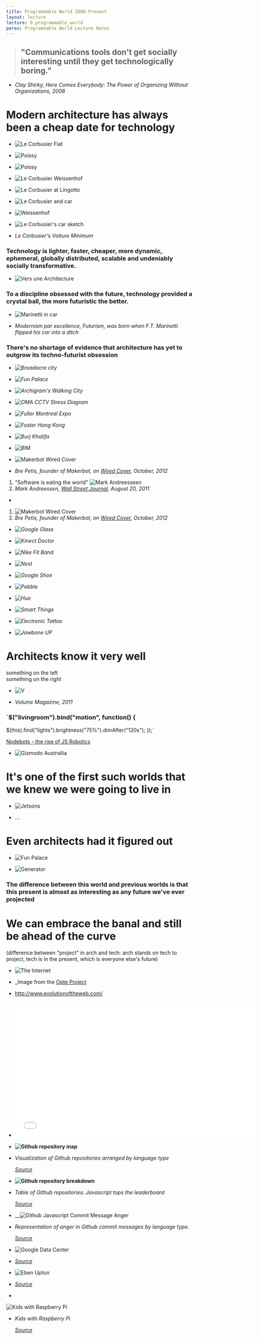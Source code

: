 ```yaml
---
title: Programmable World 2008-Present
layout: lecture
lecture: 0_programmable_world
perex: Programmable World Lecture Notes
---
```

> ## "Communications tools don't get socially interesting until they get technologically boring."

*	_Clay Shirky, Here Comes Everybody: The Power of Organizing Without Organizations, 2008_










# Modern architecture has always been a cheap date for technology

*	![Le Corbusier Fiat](http://rosswolfe.files.wordpress.com/2013/05/corbu-fiat.jpg?w=900)

*	![Poissy](http://3.bp.blogspot.com/-7kLm70JJiMA/TrtG5f8f7rI/AAAAAAAADEs/0mnqkedJza8/s400/tumblr_l9iovbEvB91qe232bo1_400.jpg)

*	![Poissy](http://i2.wp.com/cycle-space.com/wp-content/uploads/2013/02/Le-Corbusier-Villa-Stein-de-Monzie-1927.jpg?resize=584%2C503)

*	![Le Corbusier Weissenhof](http://1.bp.blogspot.com/-UL1P3Qzogyc/UY1mwD4IAbI/AAAAAAAABU4/NN6SNSFaBCA/s400/01.09_Le_Corbusier_Dubbel_woonhuis_in_Weissenhofwijk_te_Stuttgart_1927.jpg)

*	![Le Corbusier at Lingotto](http://rosswolfe.files.wordpress.com/2013/05/le-corbusier-fiat-lingotto1.jpg)

*	![Le Corbusier and car](http://www.fondationlecorbusier.fr/CorbuCache/900x720_2049_2251.jpg)

*	![Weissenhof](http://2.bp.blogspot.com/_ZyhMRgtNlCE/TUlccoyUlTI/AAAAAAAAAkw/jmC8T-7pAPQ/s320/Weissenhof.jpg)

*	![Le Corbusier's car sketch](http://www.influx.co.uk/wordpress/wp-content/uploads/2010/11/img20080827_1.jpg)

*	_Le Corbusier's Voiture Minimum_


### Technology is lighter, faster, cheaper, more dynamic, ephemeral, globally distributed, scalable and undeniably socially transformative.

*	![Vers une Architecture](http://farm3.static.flickr.com/2439/3926773892_e3470e5960.jpg)

### To a discipline obsessed with the future, technology provided a crystal ball, the more futuristic the better.

*	![Marinetti in car](http://3.bp.blogspot.com/-ZwvN_471R18/T2ZRNKZAEmI/AAAAAAAAASw/9uoKDl4sJ6c/s320/marinetti+in+his+car.jpg)

*	_Modernism par excellence, Futurism, was born when F.T. Marinetti flipped his car into a ditch_

### There's no shortage of evidence that architecture has yet to outgrow its techno-futurist obsession

*	_![Broadacre city](http://growingupinamerica.files.wordpress.com/2011/04/32405094_04-1.jpg)_

*	_![Fun Palace](http://cup2013.files.wordpress.com/2011/04/02.jpg)_

*	_![Archigram's Walking City](http://designmuseum.org/media/item/4539/-1/87_2Lg.jpg)_

*	_![OMA CCTV Stress Diagram](http://www.designboom.com/weblog/images/images_2/lauren/cctv/cctv06.jpg)_

*	_![Fuller Montreal Expo](http://arttattler.com/Images/NorthAmerica/NewYork/Whitney/Buckminster%20Fuller/fuller_pavilion.jpg)_

*	_![Foster Hong Kong](http://www.e-architect.co.uk/images/jpgs/hong_kong/hong_kong_bank_foster_ianlambot2.jpg)_

*	_![Burj Khalifa](http://www.joutrip.com/i/b/burj-khalifa-burj-khalifa.jpg)_

*	_![BIM](http://computimesinc.com/wp-content/uploads/2013/02/BIM1.jpg)_


*	![Makerbot Wired Cover](http://cdn.lightgalleries.net/4c58ae3fe4541/images/TSC_MAK01-1.jpg)
*	_Bre Petis, founder of Makerbot, on [Wired Cover](http://www.wired.com/design/2012/09/how-makerbots-replicator2-will-launch-era-of-desktop-manufacturing/all/?pid=909), October, 2012_




1.	"Software is eating the world" ![Mark Andreesseen](http://m.wsj.net/video/20110603/060311biginterview/060311biginterview_512x288.jpg)
2.	_Mark Andreessen, [Wall Street Journal](http://online.wsj.com/article/SB10001424053111903480904576512250915629460.html), August 20, 2011_

*

1.	![Makerbot Wired Cover](http://cdn.lightgalleries.net/4c58ae3fe4541/images/TSC_MAK01-1.jpg)
2.	_Bre Petis, founder of Makerbot, on [Wired Cover](http://www.wired.com/design/2012/09/how-makerbots-replicator2-will-launch-era-of-desktop-manufacturing/all/?pid=909), October, 2012_






*	_![Google Glass](http://a.abcnews.com/images/Technology/ap_google_glasses_kb_120627_wg.jpg)_

*	_![Kinect Doctor](http://betanews.com/wp-content/uploads/2011/11/Kinect-Doctor.jpg)_

*	_![Nike Fit Band](http://gamification.co/wp-content/uploads/2012/07/nike.jpg)_

*	_![Nest](http://dz8s0oagnjand.cloudfront.net/wp-content/uploads/2011/10/Nest-Thermostat-Auto-Away.png)_

*	_![Google Shoe](http://www1.pcmag.com/media/images/377999-google-talking-shoe.jpg?thumb=y)_

*	_![Pebble](http://cdn.shopify.com/s/files/1/0106/1422/t/4/assets/photo-cycling.jpg?41)_

*	_![Hue](http://photos.appleinsider.com/hue-130806-2.jpg)_

*	_![Smart Things](http://www.thefiresays.com/wp-content/uploads/2012/09/smartthings.jpg)_

*	_![Electronic Tattoo](http://metrouk2.files.wordpress.com/2013/06/electric-tattoo.jpg?w=650&h=487&crop=1#038;h=560)_

*	_![Jawbone UP](http://assets.coolhunting.com/coolhunting/mt_asset_cache/2011/11/03/jawbone-up-duo.jpg)_



# Architects know it very well



<div class="split">
<div class="left">
something on the left
</div>

<div class="right">
something on the right
</div>
</div>


*	![V](http://ad009cdnb.archdaily.net/wp-content/uploads/2011/09/1315411779-img-3147-528x374.jpg)

*	_Volume Magazine, 2011_


### `$("livingroom").bind("motion", function() {
  $(this).find("lights").brightness("75%").dimAfter("120s");
});`

[Nodebots - the rise of JS Robotics](http://voodootikigod.com/nodebots-the-rise-of-js-robotics/)




*	![Gizmodo Austrailia](http://img.gawkerassets.com/img/18l65rw56h2o8jpg/xlarge.jpg)




# It's one of the first such worlds that we knew we were going to live in

*	![Jetsons]()

*	...



# Even architects had it figured out

*	![Fun Palace]()

*	![Generator]()



### The difference between this world and previous worlds is that this present is almost as interesting as any future we've ever projected

# We can embrace the banal and still be ahead of the curve



(difference between "project" in arch and tech: arch stands on tech to project, tech is in the present, which is everyone else's future)




*	![The Internet](http://content.animalnewyork.com/wp-content/uploads/19clix.jpg)

*	_Image from the [Opte Project](http://www.opte.org/maps/)



*	http://www.evolutionoftheweb.com/

*	<iframe width="650" height="366" src="//www.youtube.com/embed/jf-cEB3U2UQ?t=7m49s" frameborder="0" allowfullscreen></iframe>


*   __![Github repository map](https://raw.github.com/site2site/site2site.github.io/master/images/lectures/week0/programmable-world/github_repos_map.png)__

*   _Visualization of Github repositories arranged by language type_
	
	_[Source](http://zoom.it/kCsU#full)_

*   __![Github repository breakdown](https://raw.github.com/site2site/site2site.github.io/master/images/lectures/week0/programmable-world/github_repos_by_language.png)__

*	_Table of Github repositories: Javascript tops the leaderboard_
	
	_[Source](http://zoom.it/kCsU#full)_

*	__![Github Javascript Commit Message Anger](http://geeksta.net/img/emotions-github-commit-messages/commit-messages-anger-percentage.png)

*	_Representation of anger in Github commit messages by language type._

	_[Source](http://geeksta.net/geeklog/exploring-expressions-emotions-github-commit-messages/)_



*	![Google Data Center](ff_googleinfrastructure2_large.jpg)

*	_[Source](http://www.wired.com/wiredenterprise/2012/10/ff-inside-google-data-center/all/)_


*	![Eben Upton](http://b.vimeocdn.com/ts/335/015/335015769_1280.jpg)

*	_[Source](https://vimeo.com/45447698)_

*	
![Kids with Raspberry Pi](http://www.raspberrypi.org/wp-content/uploads/2012/10/SSLHoF-Rpi-and-Lego-WeDo-5.jpeg)

*	_Kids with Raspberry Pi_

	_[Source](http://www.raspberrypi.org/archives/2159)_






